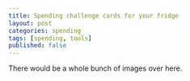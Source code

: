 ```yaml
---
title: Spending challenge cards for your fridge
layout: post
categories: spending
tags: [spending, tools]
published: false
---
```

There would be a whole bunch of images over here.
